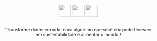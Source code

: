 <div align="center"> 
  <a href="https://www.linkedin.com/in/renata-fernandes-58b75b243/" target="_blank"><img src="https://user-images.githubusercontent.com/122987929/213333787-9a57e6be-58d8-482c-92bd-5677031d02ae.jpg" width="40px"></a>
  <a href = "mailto:renata.alves.unesp@hotmail.com"><img src="https://user-images.githubusercontent.com/122987929/213333721-63294d35-6371-49d8-b335-096f9c2754d8.JPG" width="40px"></a>
  <a href="https://api.whatsapp.com/send?phone=5518991391661"><img src="https://user-images.githubusercontent.com/122987929/213334174-ff06ef33-8141-4ebe-b41d-919d89231659.JPG" width="40px"></a> 
</div>

<div align="center">
  <br/>
  <p aling="center"> "Transforme dados em vida: cada algoritmo que você cria pode florescer em sustentabilidade e alimentar o mundo.!</p>
</div>
